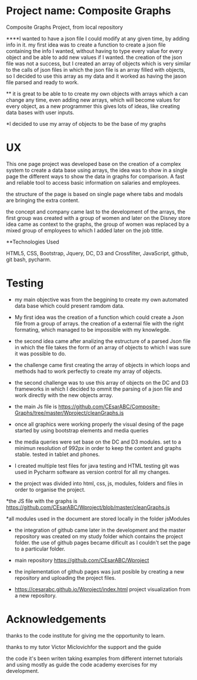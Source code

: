 

 # Project name: Composite Graphs
 Composite Graphs Project, from local repository
 
****I wanted to have a json file I could modify at any given time, by adding info in it.
my first idea was to create a function to create a json file containing the info I wanted, without having to type every value
for every object and be able to add new values if I wanted. 
the creation of the json file was not a success, but I created an array of objects which is very similar to
the calls of json files in which the json file is an array filled with objects, so I decided to use this array as my data and it worked as having the jason file parsed and ready to work.

** it is great to be able to to create my own objects with arrays which a can change any time, even adding new arrays, which will become values for every object, as a new programmer this gives lots of ideas, like creating data bases with user inputs.

*I decided to use my array of objects to be the base of my graphs

# UX

This one page project was developed base on the creation of a complex system to create a data base using arrays, the idea was to show in a single page the different ways to show the data in graphs for comparison. A fast and reliable tool to access basic information on salaries and employees.

the structure of the page is based on single page where tabs and modals are bringing the extra content.

the concept and company came last to the development of the arrays, the first group was created with a group of women and later on the Disney store idea came as context to the graphs, the group of women was replaced by a mixed group of employees to which I added later on the job tittle.



**Technologies Used

HTML5,
CSS,
Bootstrap,
Jquery,
DC, D3 and Crossfilter,
JavaScript,
github, git bash, pycharm.


# Testing

- my main objective was from the beggining to create my own automated data base which could present ramdom data.

- My first idea was the creation of a function which could create a Json file from a group of arrays. the creation of a external file with the right formating, which managed to be impossible with my knowlegde.

- the second idea came after analizing the estructure of a parsed Json file in which the file takes the form of an array of objects to which I was sure it was possible to do.

- the challenge came first creating the array of objects in which loops and methods had to work perfectly to create my array of objects.

- the second challenge was to use this array of objects on the DC and D3 frameworks in which I decided to ommit the parsing of a json file and work directly with the new objects array. 

- the main Js file is  https://github.com/CEsarABC/Composite-Graphs/tree/master/Wproject/cleanGraphs.js

- once all graphics were working properly the visual desing of the page started by using bootstrap elements and media queries

- the media queries were set base on the DC and D3 modules. set to a minimun resolution of 992px in order to keep the content and graphs stable. tested in tablet and phones.

- I created multiple test files for java testing and HTML testing git was used in Pycharm software as version control for all my changes.

- the project was divided into html, css, js, modules, folders and files in order to organise the project.

*the JS file with the graphs is https://github.com/CEsarABC/Wproject/blob/master/cleanGraphs.js

*all modules used in the document are stored locally in the folder jsModules

- the integration of github came later in the development and the master repository was created on my study folder which contains the project folder. the use of github pages became dificult as I couldn't set the page to a particular folder.

- main repository https://github.com/CEsarABC/Wproject

- the inplementation of github pages was just posible by creating a new repository and uploading the project files.

* https://cesarabc.github.io/Wproject/index.html project visualization from a new repository.


# Acknowledgements

thanks to the code institute for giving me the opportunity to learn.

thanks to my tutor Victor Miclovichfor the support and the guide

the code it's been writen taking examples from different internet tutorials and using mostly as guide the code academy exercises for my development.




